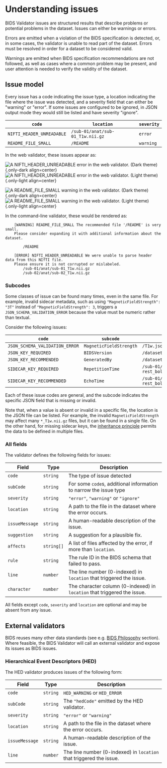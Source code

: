 # Understanding issues

BIDS Validator issues are structured results that describe problems or potential
problems in the dataset.
Issues can either be warnings or errors.

Errors are emitted when a violation of the BIDS specification is detected,
or, in some cases, the validator is unable to read part of the dataset.
Errors must be resolved in order for a dataset to be considered valid.

Warnings are emitted when BIDS specification recommendations are not followed,
as well as cases where a common problem may be present, and user attention
is needed to verify the validity of the dataset.

## Issue model

Every issue has a code indicating the issue type, a location indicating
the file where the issue was detected, and a severity field that can
either be "warning" or "error".
If some issues are configured to be ignored, in JSON output mode they would still be listed and
have severity "ignore".

| `code`                    | `location`                       | `severity` |
| ------------------------- | -------------------------------- | ---------- |
| `NIFTI_HEADER_UNREADABLE` | `/sub-01/anat/sub-01_T1w.nii.gz` | `error`    |
| `README_FILE_SMALL`       | `/README`                        | `warning`  |

In the web validator, these issues appear as:

![A NIFTI_HEADER_UNREADABLE error in the web validator. (Dark theme)
](../_static/example_error_dark.png){.only-dark align=center}
![A NIFTI_HEADER_UNREADABLE error in the web validator. (Light theme)
](../_static/example_error_light.png){.only-light align=center}

![A README_FILE_SMALL warning in the web validator. (Dark theme)
](../_static/example_warning_dark.png){.only-dark align=center}
![A README_FILE_SMALL warning in the web validator. (Light theme)
](../_static/example_warning_light.png){.only-light align=center}

In the command-line validator, these would be rendered as:

```console
	[WARNING] README_FILE_SMALL The recommended file '/README' is very small.
    Please consider expanding it with additional information about the dataset.

		/README

	[ERROR] NIFTI_HEADER_UNREADABLE We were unable to parse header data from this NIfTI file.
    Please ensure it is not corrupted or mislabeled.
		/sub-01/anat/sub-01_T1w.nii.gz
		/sub-02/anat/sub-02_T1w.nii.gz
```

### Subcodes

Some classes of issue can be found many times, even in the same file.
For example, invalid sidecar metadata,
such as using `"MagneticFieldStrength": "3T"` instead of `"MagneticFieldStrength": 3`,
triggers a `JSON_SCHEMA_VALIDATION_ERROR` because the value must be numeric rather
than textual.

Consider the following issues:

| `code`                         | `subcode`               | `location`                               | `severity` |
| ------------------------------ | ----------------------- | ---------------------------------------- | ---------- |
| `JSON_SCHEMA_VALIDATION_ERROR` | `MagneticFieldStrength` | `/T1w.json`                              | `error`    |
| `JSON_KEY_REQUIRED`            | `BIDSVersion`           | `/dataset_description.json`              | `error`    |
| `JSON_KEY_RECOMMENDED`         | `GeneratedBy`           | `/dataset_description.json`              | `warning`  |
| `SIDECAR_KEY_REQUIRED`         | `RepetitionTime`        | `/sub-01/func/sub-01_task-rest_bold.nii` | `error`    |
| `SIDECAR_KEY_RECOMMENDED`      | `EchoTime`              | `/sub-01/func/sub-01_task-rest_bold.nii` | `warning`  |

Each of these issue codes are general, and the subcode indicates the specific
JSON field that is missing or invalid.

Note that, when a value is absent or invalid in a specific file,
the location is the JSON file can be listed.
For example, the invalid `MagneticFieldStrength` may affect many `*_T1w.nii.gz` files,
but it can be found in a single file.
On the other hand, for missing sidecar keys, the [inheritance principle](../validation-model/index.md)
permits the data to be defined in multiple files.

### All fields

The validator defines the following fields for issues:

| Field          | Type       | Description                                                              |
| -------------- | ---------- | ------------------------------------------------------------------------ |
| `code`         | `string`   | The type of issue detected                                               |
| `subCode`      | `string`   | For some `code`s, additional information to narrow the issue type        |
| `severity`     | `string`   | `"error"`, `"warning"` or `"ignore"`                                     |
| `location`     | `string`   | A path to the file in the dataset where the error occurs.                |
| `issueMessage` | `string`   | A human-readable description of the issue.                               |
| `suggestion`   | `string`   | A suggestion for a plausible fix.                                        |
| `affects`      | `string[]` | A list of files affected by the error, if more than `location`.          |
| `rule`         | `string`   | The rule ID in the BIDS schema that failed to pass.                      |
| `line`         | `number`   | The line number (0-indexed) in `location` that triggered the issue.      |
| `character`    | `number`   | The character column (0-indexed) in `location` that triggered the issue. |

All fields except `code`, `severity` and `location` are optional and may be
absent from any issue.

## External validators

BIDS reuses many other data standards (see e.g. [BIDS Philosophy](https://bids.neuroimaging.io/index.html#philosophy) section).
Where feasible, the BIDS Validator will call an external validator and
expose its issues as BIDS issues.

### Hierarchical Event Descriptors (HED)

The HED validator produces issues of the following form:

| Field          | Type       | Description                                                         |
| -------------- | ---------- | ------------------------------------------------------------------- |
| `code`         | `string`   | `HED_WARNING` or `HED_ERROR`                                        |
| `subCode`      | `string`   | The `"hedCode"` emitted by the HED validator.                       |
| `severity`     | `string`   | `"error"` or `"warning"`                                            |
| `location`     | `string`   | A path to the file in the dataset where the error occurs.           |
| `issueMessage` | `string`   | A human-readable description of the issue.                          |
| `line`         | `number`   | The line number (0-indexed) in `location` that triggered the issue. |
